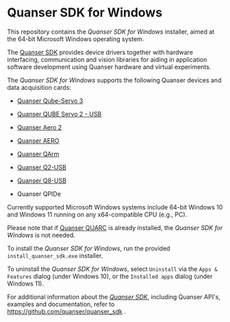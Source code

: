 # Quanser SDK for Windows

This repository contains the *Quanser SDK for Windows* installer, aimed at the 64-bit Microsoft Windows operating system. 

The [Quanser SDK](https://github.com/quanser/quanser_sdk) provides device drivers together with hardware interfacing, communication and vision libraries for aiding in application software development using Quanser hardware and virtual experiments.



The *Quanser SDK for Windows* supports the following Quanser devices and data acquisition cards:
- [Quanser Qube-Servo 3](https://www.quanser.com/products/qube-servo-3/)
- [Quanser QUBE Servo 2 - USB](https://www.quanser.com/products/qube-servo-2/)
- [Quanser Aero 2](https://www.quanser.com/products/aero-2/)
- [Quanser AERO](https://www.quanser.com/products/quanser-aero/)
- [Quanser QArm](https://www.quanser.com/products/qarm/)

- [Quanser Q2-USB](https://www.quanser.com/products/q2-usb-data-acquisition-device/)
- [Quanser Q8-USB](https://www.quanser.com/products/q8-usb-data-acquisition-device/)
- Quanser QPIDe



Currently supported Microsoft Windows systems include 64-bit Windows 10 and Windows 11 running on any x64-compatible CPU (e.g., PC).

Please note that if [Quanser QUARC](https://www.quanser.com/products/quarc-real-time-control-software/) is already installed, the *Quanser SDK for Windows* is not needed.

To install the *Quanser SDK for Windows*, run the provided `install_quanser_sdk.exe` installer.

To uninstall the *Quanser SDK for Windows*, select `Uninstall` via the `Apps & Features` dialog (under Windows 10), or the `Installed apps` dialog (under Windows 11).



For additional information about the *[Quanser SDK](https://github.com/quanser/quanser_sdk)*, including Quanser API's, examples and documentation, refer to https://github.com/quanser/quanser_sdk .


